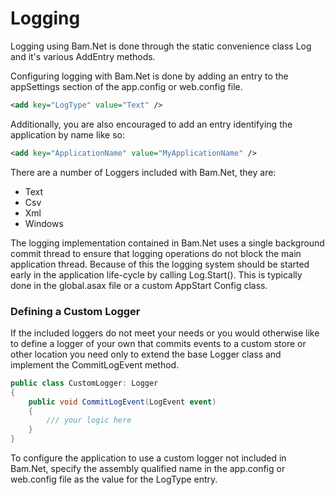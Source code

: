 ﻿# Logging
Logging using Bam.Net is done through the static convenience class
Log and it's various AddEntry methods.

Configuring logging with Bam.Net is done by adding an entry to the 
appSettings section of the app.config or web.config file.

```xml
<add key="LogType" value="Text" />
```

Additionally, you are also encouraged to add an entry identifying the application by name like
so:

```xml
<add key="ApplicationName" value="MyApplicationName" />
```

There are a number of Loggers included with Bam.Net, they are:
- Text
- Csv
- Xml
- Windows

The logging implementation contained in Bam.Net uses a single background commit thread
to ensure that logging operations do not block the main application thread.  Because of this
the logging system should be started early in the application life-cycle by calling Log.Start().
This is typically done in the global.asax file or a custom AppStart Config class.

### Defining a Custom Logger
If the included loggers do not meet your needs or you would otherwise like to define a logger of 
your own that commits events to a custom store or other location you need only to extend the 
base Logger class and implement the CommitLogEvent method.

```c#
public class CustomLogger: Logger
{
	public void CommitLogEvent(LogEvent event)
	{
		/// your logic here
	}
}
```

To configure the application to use a custom logger not included in Bam.Net, specify the assembly 
qualified name in the app.config or web.config file as the value for the LogType entry.



